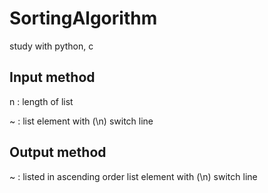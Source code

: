 # SortingAlgorithm

 study with python, c




## Input method

  n : length of list
  
  ~ : list element with (\n) switch line
 
 
## Output method

  ~ : listed in ascending order list element with (\n) switch line
